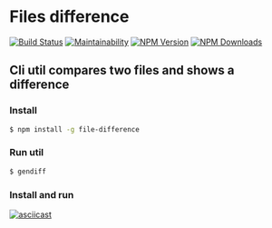 # Files difference

[![Build Status](https://travis-ci.com/ifisunov/Project_2.svg?branch=master)](https://travis-ci.com/ivfisunov/Project_2)
[![Maintainability](https://api.codeclimate.com/v1/badges/4455d3b3bd9bf45e30eb/maintainability)](https://codeclimate.com/github/ivfisunov/Project_2/maintainability)
[![NPM Version](https://img.shields.io/npm/v/file-difference.svg?style=flat)](https://www.npmjs.org/package/file-difference)
[![NPM Downloads](https://img.shields.io/npm/dt/file-difference.svg?style=flat)](https://npmcharts.com/compare/file-difference?minimal=true)



## Cli util compares two files and shows a difference

### Install

```sh
$ npm install -g file-difference
```

### Run util
```sh
$ gendiff
```

### Install and run
[![asciicast](https://asciinema.org/a/cJKN6tX1tqXQEMdKTVBknynrH.svg)](https://asciinema.org/a/cJKN6tX1tqXQEMdKTVBknynrH)


